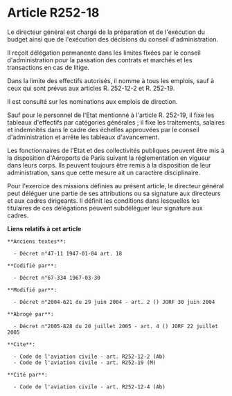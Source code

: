 # Article R252-18

Le directeur général est chargé de la préparation et de l'exécution du budget ainsi que de l'exécution des décisions du
conseil d'administration.

Il reçoit délégation permanente dans les limites fixées par le conseil d'administration pour la passation des contrats et
marchés et les transactions en cas de litige.

Dans la limite des effectifs autorisés, il nomme à tous les emplois, sauf à ceux qui sont prévus aux articles R. 252-12-2 et
R. 252-19.

Il est consulté sur les nominations aux emplois de direction.

Sauf pour le personnel de l'Etat mentionné à l'article R. 252-19, il fixe les tableaux d'effectifs par catégories générales ;
il fixe les traitements, salaires et indemnités dans le cadre des échelles approuvées par le conseil d'administration et
arrête les tableaux d'avancement.

Les fonctionnaires de l'Etat et des collectivités publiques peuvent être mis à la disposition d'Aéroports de Paris suivant la
réglementation en vigueur dans leurs corps. Ils peuvent toujours être remis à la disposition de leur administration, sans que
cette mesure ait un caractère disciplinaire.

Pour l'exercice des missions définies au présent article, le directeur général peut déléguer une partie de ses attributions
ou sa signature aux directeurs et aux cadres dirigeants. Il définit les conditions dans lesquelles les titulaires de ces
délégations peuvent subdéléguer leur signature aux cadres.

**Liens relatifs à cet article**

	**Anciens textes**:

	  - Décret n°47-11 1947-01-04 art. 18

	**Codifié par**:

	  - Décret n°67-334 1967-03-30

	**Modifié par**:

	  - Décret n°2004-621 du 29 juin 2004 - art. 2 () JORF 30 juin 2004

	**Abrogé par**:

	  - Décret n°2005-828 du 20 juillet 2005 - art. 4 () JORF 22 juillet 2005

	**Cite**:

	  - Code de l'aviation civile - art. R252-12-2 (Ab)
	  - Code de l'aviation civile - art. R252-19 (M)

	**Cité par**:

	  - Code de l'aviation civile - art. R252-12-4 (Ab)
